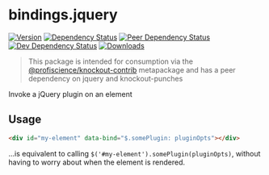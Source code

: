 # bindings.jquery

[![Version][npm-version-shield]][npm]
[![Dependency Status][david-dm-shield]][david-dm]
[![Peer Dependency Status][david-dm-peer-shield]][david-dm-peer]
[![Dev Dependency Status][david-dm-dev-shield]][david-dm-dev]
[![Downloads][npm-stats-shield]][npm-stats]

[david-dm]: https://david-dm.org/Profiscience/knockout-contrib?path=packages/bindings.jquery
[david-dm-shield]: https://david-dm.org/Profiscience/knockout-contrib/status.svg?path=packages/bindings.jquery
[david-dm-peer]: https://david-dm.org/Profiscience/knockout-contrib?path=packages/bindings.jquery&type=peer
[david-dm-peer-shield]: https://david-dm.org/Profiscience/knockout-contrib/peer-status.svg?path=packages/bindings.jquery
[david-dm-dev]: https://david-dm.org/Profiscience/knockout-contrib?path=packages/bindings.jquery&type=dev
[david-dm-dev-shield]: https://david-dm.org/Profiscience/knockout-contrib/dev-status.svg?path=packages/bindings.jquery
[npm]: https://www.npmjs.com/package/@profiscience/knockout-contrib-bindings-jquery
[npm-version-shield]: https://img.shields.io/npm/v/@profiscience/knockout-contrib-bindings-jquery.svg
[npm-stats]: http://npm-stat.com/charts.html?package=@profiscience/knockout-contrib-bindings-jquery&author=&from=&to=
[npm-stats-shield]: https://img.shields.io/npm/dt/@profiscience/knockout-contrib-bindings-jquery.svg?maxAge=2592000

> This package is intended for consumption via the [@profiscience/knockout-contrib][] metapackage and has a peer dependency on jquery and knockout-punches

Invoke a jQuery plugin on an element

## Usage

```html
<div id="my-element" data-bind="$.somePlugin: pluginOpts"></div>
```

...is equivalent to calling `$('#my-element').somePlugin(pluginOpts)`, without having to worry about when the element is rendered.

[@profiscience/knockout-contrib]: https://github.com/Profiscience/knockout-contrib
